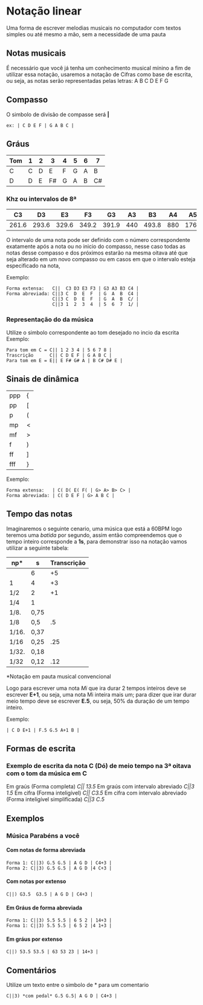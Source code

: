 # Notação linear
Uma forma de escrever melodias musicais no computador com textos simples ou até mesmo a mão, sem a necessidade de uma pauta

## Notas musicais
É necessário que você já tenha um conhecimento musical mínino a fim de utilizar essa notação, usaremos a notação de Cifras como base de escrita, ou seja, as notas serão representadas pelas letras: A B C D E F G

## Compasso
O simbolo de divisão de compasse será **|**

```
ex: | C D E F | G A B C |
```

## Gráus
|Tom | 1 | 2 | 3  | 4 | 5 | 6 | 7  |
|----|---|---|----|---|---|---|----|
|  C | C | D | E  | F | G | A | B  |
|  D | D | E | F# | G | A | B | C# |

### Khz ou intervalos de 8ª

| C3	| D3	| E3	| F3	| G3	| A3	| B3    | A4  | A5   |
|-------|-------|-------|-------|-------|-------|-------|-----|------|
| 261.6	| 293.6	| 329.6	| 349.2	| 391.9	| 440	| 493.8 | 880 | 1760 |
	
O intervalo de uma nota pode ser definido com o número correspondente exatamente após a nota ou no inicio do compasso, nesse caso todas as notas desse compasso e dos próximos estarão na mesma oitava até que seja alterado em um novo compasso ou em casos em que o intervalo esteja especificado na nota,

Exemplo:
```
Forma extensa:   C||  C3 D3 E3 F3 | G3 A3 B3 C4 |
Forma abreviada: C||3 C  D  E  F  | G  A  B  C4 |
                 C||3 C  D  E  F  | G  A  B  C/ |
                 C||3 1  2  3  4  | 5  6  7  1/ |
```

### Representação do da música 
Utilize o simbolo correspondente ao tom desejado no incio da escrita
Exemplo:
```
Para tom em C = C|| 1 2 3 4 | 5 6 7 8 |
Trascrição      C|| C D E F | G A B C |
Para tom em E = E|| E F# G# A | B C# D# E |
```
   
## Sinais de dinâmica

|    |   |
|----|---|
|ppp | { |
|pp  | [ |
|p   | ( |
|mp  | < |
|mf  | > |
|f   | ) |
|ff  | ] |
|fff | } |

Exemplo:
```
Forma extensa:   | C( D( E( F( | G> A> B> C> |
Forma abreviada: | C( D E F | G> A B C |
```

## Tempo das notas
Imaginaremos o seguinte cenario, uma música que está a 60BPM logo teremos uma *batida* por segundo, assim então compreendemos que o tempo inteiro corresponde a **1s**, para demonstrar isso na notação vamos utilizar a seguinte tabela:

|np*	| s	| Transcrição |
|-------|-------|-------------|
|	| 6	| +5          |
|1	| 4	| +3          |
|1/2	| 2	| +1          |
|1/4	| 1	|             |
|1/8.	| 0,75	|             |
|1/8	| 0,5	| .5          |
|1/16.	| 0,37	|             |
|1/16	| 0,25	| .25         |
|1/32.	| 0,18	|             |
|1/32	| 0,12	| .12         |

*Notação em pauta musical convencional

Logo para escrever uma nota *Mi* que ira durar 2 tempos inteiros deve se escrever **E+1**, ou seja, uma nota Mi inteira mais um; para dizer que irar durar meio tempo deve se escrever **E.5**, ou seja, 50% da duração de um tempo inteiro.

Exemplo:
```
| C D E+1 | F.5 G.5 A+1 B |
```
## Formas de escrita

### Exemplo de escrita da nota C (Dó) de meio tempo na 3ª oitava com o tom da música em C

Em graús (Forma completa)
*C|| 13.5*
Em graús com intervalo abreviado
*C||3 1.5*
Em cifra (Forma inteligível)
*C|| C3.5*
Em cifra com intervalo abreviado (Forma inteligível simplificada)
*C||3 C.5*

## Exemplos

### Música Parabéns a você

#### Com notas de forma abreviada
```
Forma 1: C||3) G.5 G.5 | A G D | C4+3 |
Forma 2: C||3) G.5 G.5 | A G D |4 C+3 |
```

#### Com notas por extenso
```
C||) G3.5  G3.5 | A G D | C4+3 |
```

#### Em Gráus de forma abreviada
```
Forma 1: C||3) 5.5 5.5 | 6 5 2 | 14+3 |
Forma 1: C||3) 5.5 5.5 | 6 5 2 |4 1+3 |
```

#### Em gráus por extenso
```
C||) 53.5 53.5 | 63 53 23 | 14+3 |
```

## Comentários

Utilize um texto entre o simbolo de * para um comentario

```
C||3) *com pedal* G.5 G.5| A G D | C4+3 |
```
